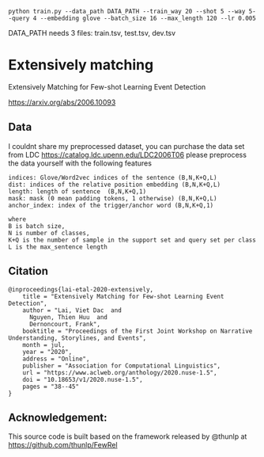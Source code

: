 
```python train.py --data_path DATA_PATH --train_way 20 --shot 5 --way 5--query 4 --embedding glove --batch_size 16 --max_length 120 --lr 0.005```

DATA_PATH needs 3 files: train.tsv, test.tsv, dev.tsv

# Extensively matching

Extensively Matching for Few-shot Learning Event Detection

https://arxiv.org/abs/2006.10093


## Data

I couldnt share my preprocessed dataset, you can purchase the data set from LDC https://catalog.ldc.upenn.edu/LDC2006T06
please preprocess the data yourself with the following features

```
indices: Glove/Word2vec indices of the sentence (B,N,K+Q,L)
dist: indices of the relative position embedding (B,N,K+Q,L)
length: length of sentence  (B,N,K+Q,1)
mask: mask (0 mean padding tokens, 1 otherwise) (B,N,K+Q,L)
anchor_index: index of the trigger/anchor word (B,N,K+Q,1)

where 
B is batch size, 
N is number of classes, 
K+Q is the number of sample in the support set and query set per class
L is the max_sentence length
```

## Citation

```
@inproceedings{lai-etal-2020-extensively,
    title = "Extensively Matching for Few-shot Learning Event Detection",
    author = "Lai, Viet Dac  and
      Nguyen, Thien Huu  and
      Dernoncourt, Frank",
    booktitle = "Proceedings of the First Joint Workshop on Narrative Understanding, Storylines, and Events",
    month = jul,
    year = "2020",
    address = "Online",
    publisher = "Association for Computational Linguistics",
    url = "https://www.aclweb.org/anthology/2020.nuse-1.5",
    doi = "10.18653/v1/2020.nuse-1.5",
    pages = "38--45"
}
```

## Acknowledgement:

This source code is built based on the framework released by @thunlp at https://github.com/thunlp/FewRel


